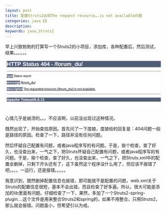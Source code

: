 ```yaml
---
layout: post
title: 配置Struts2出现The request resource….is not available问题 
categories: java EE
description: 
keywords: java,Struts2
---
```


早上兴致勃勃的打算写一个Struts2的小项目，添加库，各种配置后，然后测试，结果。。。。。。

![OpenGrok Search and Browse](/images/posts/java/error1.png)

心情几乎是崩溃的。。。不应该啊，以前没出现过这种情况。

既然出现了，开始查找原因。首先问了一下度娘，度娘给的回复是：404问题一般是路径的原因。检查了一下，路径并没有任何问题。

然后怀疑自己配置有问题，或者java程序写的有问题。于是，挨个检查，查了好久，也没查出来，一气之下，把Struts怀疑自己配置有问题，或者java程序写的有问题。于是，挨个检查，查了好久，也没查出来，一气之下，把Struts.xml中的配置全删掉，只剩下开头还有<struts></struts>了，这下虽然这个程序没什么用了，但应该不报错了吧。。。。一运行，还是报错。。。。。

我意识到，既然删掉配置信息也报错，那可能就不是配置的问题，web.xml关于Struts的配置信息很短，基本不会出错，而且检查了好多遍。所以，很大可能是添加的lib里面有问题。仔细检查了一下，果然，多加了一个Struts2-spring-plugin….这个文件是用来整合Struts2和spring的，如果不用整合，只用Struts2，那么就会报错。问题虽小，但希望引以为戒。

